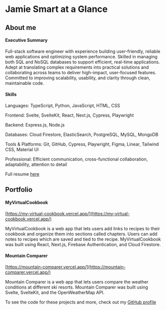 # Jamie Smart at a Glance

## About me

#### Executive Summary

Full-stack software engineer with experience building user-friendly, reliable web applications and optimizing system performance. Skilled in managing both SQL and NoSQL databases to support efficient, real-time applications. Adept at translating complex requirements into practical solutions and collaborating across teams to deliver high-impact, user-focused features. Committed to improving scalability, usability, and clarity through clean, maintainable code.

#### Skills

Languages: TypeScript, Python, JavaScript, HTML, CSS

Frontend: Svelte, SvelteKit, React, Next.js, Cypress, Playwright

Backend: Express.js, Node.js

Databases: Cloud Firestore, ElasticSearch, PostgreSQL, MySQL, MongoDB

Tools & Platforms: Git, GitHub, Cypress, Playwright, Figma, Linear, Tailwind CSS, Material UI

Professional: Efficient communication, cross-functional collaboration, adaptability, attention to detail

Full resume [here](https://jamie-smart.info/resume)

## Portfolio

#### MyVirtualCookbook

[https://my-virtual-cookbook.vercel.app/](https://my-virtual-cookbook.vercel.app/)

MyVirtualCookbook is a web app that lets users add links to recipes to their cookbook and organize them into sections called chapters. Users can add notes to recipes which are saved and tied to the recipe. MyVirtualCookbook was built using React, Next.js, Firebase Authentication, and Cloud Firestore.

#### Mountain Comparer

[https://mountain-comparer.vercel.app/](https://mountain-comparer.vercel.app/)

Mountain Comparer is a web app that lets users compare the weather conditions at different ski resorts. Mountain Comparer was built using Svelte, SvelteKit, and the OpenWeatherMap API.

To see the code for these projects and more, check out my [GitHub profile](https://github.com/jamiemcg10)
